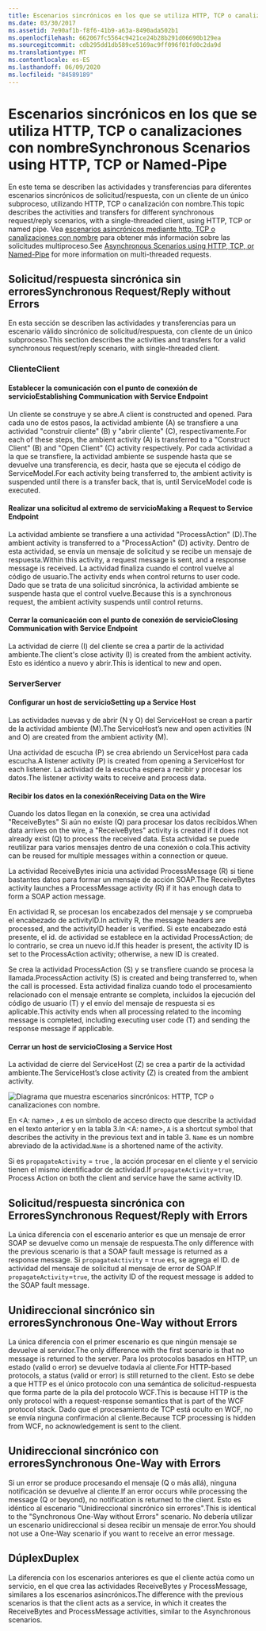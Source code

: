 ```yaml
---
title: Escenarios sincrónicos en los que se utiliza HTTP, TCP o canalizaciones con nombre
ms.date: 03/30/2017
ms.assetid: 7e90af1b-f8f6-41b9-a63a-8490ada502b1
ms.openlocfilehash: 662067fc5564c9421ce24b28b291d06690b129ea
ms.sourcegitcommit: cdb295dd1db589ce5169ac9ff096f01fd0c2da9d
ms.translationtype: MT
ms.contentlocale: es-ES
ms.lasthandoff: 06/09/2020
ms.locfileid: "84589189"
---
```

# <a name="synchronous-scenarios-using-http-tcp-or-named-pipe"></a><span data-ttu-id="eeb4c-102">Escenarios sincrónicos en los que se utiliza HTTP, TCP o canalizaciones con nombre</span><span class="sxs-lookup"><span data-stu-id="eeb4c-102">Synchronous Scenarios using HTTP, TCP or Named-Pipe</span></span>
<span data-ttu-id="eeb4c-103">En este tema se describen las actividades y transferencias para diferentes escenarios sincrónicos de solicitud/respuesta, con un cliente de un único subproceso, utilizando HTTP, TCP o canalización con nombre.</span><span class="sxs-lookup"><span data-stu-id="eeb4c-103">This topic describes the activities and transfers for different synchronous request/reply scenarios, with a single-threaded client, using HTTP, TCP or named pipe.</span></span> <span data-ttu-id="eeb4c-104">Vea [escenarios asincrónicos mediante http, TCP o canalizaciones con nombre](asynchronous-scenarios-using-http-tcp-or-named-pipe.md) para obtener más información sobre las solicitudes multiproceso.</span><span class="sxs-lookup"><span data-stu-id="eeb4c-104">See [Asynchronous Scenarios using HTTP, TCP, or Named-Pipe](asynchronous-scenarios-using-http-tcp-or-named-pipe.md) for more information on multi-threaded requests.</span></span>  
  
## <a name="synchronous-requestreply-without-errors"></a><span data-ttu-id="eeb4c-105">Solicitud/respuesta sincrónica sin errores</span><span class="sxs-lookup"><span data-stu-id="eeb4c-105">Synchronous Request/Reply without Errors</span></span>  
 <span data-ttu-id="eeb4c-106">En esta sección se describen las actividades y transferencias para un escenario válido sincrónico de solicitud/respuesta, con cliente de un único subproceso.</span><span class="sxs-lookup"><span data-stu-id="eeb4c-106">This section describes the activities and transfers for a valid synchronous request/reply scenario, with single-threaded client.</span></span>  
  
### <a name="client"></a><span data-ttu-id="eeb4c-107">Cliente</span><span class="sxs-lookup"><span data-stu-id="eeb4c-107">Client</span></span>  
  
#### <a name="establishing-communication-with-service-endpoint"></a><span data-ttu-id="eeb4c-108">Establecer la comunicación con el punto de conexión de servicio</span><span class="sxs-lookup"><span data-stu-id="eeb4c-108">Establishing Communication with Service Endpoint</span></span>  
 <span data-ttu-id="eeb4c-109">Un cliente se construye y se abre.</span><span class="sxs-lookup"><span data-stu-id="eeb4c-109">A client is constructed and opened.</span></span> <span data-ttu-id="eeb4c-110">Para cada uno de estos pasos, la actividad ambiente (A) se transfiere a una actividad "construir cliente" (B) y "abrir cliente" (C), respectivamente.</span><span class="sxs-lookup"><span data-stu-id="eeb4c-110">For each of these steps, the ambient activity (A) is transferred to a "Construct Client" (B) and "Open Client" (C) activity respectively.</span></span> <span data-ttu-id="eeb4c-111">Por cada actividad a la que se transfiere, la actividad ambiente se suspende hasta que se devuelve una transferencia, es decir, hasta que se ejecuta el código de ServiceModel.</span><span class="sxs-lookup"><span data-stu-id="eeb4c-111">For each activity being transferred to, the ambient activity is suspended until there is a transfer back, that is, until ServiceModel code is executed.</span></span>  
  
#### <a name="making-a-request-to-service-endpoint"></a><span data-ttu-id="eeb4c-112">Realizar una solicitud al extremo de servicio</span><span class="sxs-lookup"><span data-stu-id="eeb4c-112">Making a Request to Service Endpoint</span></span>  
 <span data-ttu-id="eeb4c-113">La actividad ambiente se transfiere a una actividad "ProcessAction" (D).</span><span class="sxs-lookup"><span data-stu-id="eeb4c-113">The ambient activity is transferred to a "ProcessAction" (D) activity.</span></span> <span data-ttu-id="eeb4c-114">Dentro de esta actividad, se envía un mensaje de solicitud y se recibe un mensaje de respuesta.</span><span class="sxs-lookup"><span data-stu-id="eeb4c-114">Within this activity, a request message is sent, and a response message is received.</span></span> <span data-ttu-id="eeb4c-115">La actividad finaliza cuando el control vuelve al código de usuario.</span><span class="sxs-lookup"><span data-stu-id="eeb4c-115">The activity ends when control returns to user code.</span></span> <span data-ttu-id="eeb4c-116">Dado que se trata de una solicitud sincrónica, la actividad ambiente se suspende hasta que el control vuelve.</span><span class="sxs-lookup"><span data-stu-id="eeb4c-116">Because this is a synchronous request, the ambient activity suspends until control returns.</span></span>  
  
#### <a name="closing-communication-with-service-endpoint"></a><span data-ttu-id="eeb4c-117">Cerrar la comunicación con el punto de conexión de servicio</span><span class="sxs-lookup"><span data-stu-id="eeb4c-117">Closing Communication with Service Endpoint</span></span>  
 <span data-ttu-id="eeb4c-118">La actividad de cierre (I) del cliente se crea a partir de la actividad ambiente.</span><span class="sxs-lookup"><span data-stu-id="eeb4c-118">The client's close activity (I) is created from the ambient activity.</span></span> <span data-ttu-id="eeb4c-119">Esto es idéntico a nuevo y abrir.</span><span class="sxs-lookup"><span data-stu-id="eeb4c-119">This is identical to new and open.</span></span>  
  
### <a name="server"></a><span data-ttu-id="eeb4c-120">Server</span><span class="sxs-lookup"><span data-stu-id="eeb4c-120">Server</span></span>  
  
#### <a name="setting-up-a-service-host"></a><span data-ttu-id="eeb4c-121">Configurar un host de servicio</span><span class="sxs-lookup"><span data-stu-id="eeb4c-121">Setting up a Service Host</span></span>  
 <span data-ttu-id="eeb4c-122">Las actividades nuevas y de abrir (N y O) del ServiceHost se crean a partir de la actividad ambiente (M).</span><span class="sxs-lookup"><span data-stu-id="eeb4c-122">The ServiceHost’s new and open activities (N and O) are created from the ambient activity (M).</span></span>  
  
 <span data-ttu-id="eeb4c-123">Una actividad de escucha (P) se crea abriendo un ServiceHost para cada escucha.</span><span class="sxs-lookup"><span data-stu-id="eeb4c-123">A listener activity (P) is created from opening a ServiceHost for each listener.</span></span> <span data-ttu-id="eeb4c-124">La actividad de la escucha espera a recibir y procesar los datos.</span><span class="sxs-lookup"><span data-stu-id="eeb4c-124">The listener activity waits to receive and process data.</span></span>  
  
#### <a name="receiving-data-on-the-wire"></a><span data-ttu-id="eeb4c-125">Recibir los datos en la conexión</span><span class="sxs-lookup"><span data-stu-id="eeb4c-125">Receiving Data on the Wire</span></span>  
 <span data-ttu-id="eeb4c-126">Cuando los datos llegan en la conexión, se crea una actividad "ReceiveBytes" Si aún no existe (Q) para procesar los datos recibidos.</span><span class="sxs-lookup"><span data-stu-id="eeb4c-126">When data arrives on the wire, a "ReceiveBytes" activity is created if it does not already exist (Q) to process the received data.</span></span> <span data-ttu-id="eeb4c-127">Esta actividad se puede reutilizar para varios mensajes dentro de una conexión o cola.</span><span class="sxs-lookup"><span data-stu-id="eeb4c-127">This activity can be reused for multiple messages within a connection or queue.</span></span>  
  
 <span data-ttu-id="eeb4c-128">La actividad ReceiveBytes inicia una actividad ProcessMessage (R) si tiene bastantes datos para formar un mensaje de acción SOAP.</span><span class="sxs-lookup"><span data-stu-id="eeb4c-128">The ReceiveBytes activity launches a ProcessMessage activity (R) if it has enough data to form a SOAP action message.</span></span>  
  
 <span data-ttu-id="eeb4c-129">En actividad R, se procesan los encabezados del mensaje y se comprueba el encabezado de activityID.</span><span class="sxs-lookup"><span data-stu-id="eeb4c-129">In activity R, the message headers are processed, and the activityID header is verified.</span></span> <span data-ttu-id="eeb4c-130">Si este encabezado está presente, el id. de actividad se establece en la actividad ProcessAction; de lo contrario, se crea un nuevo id.</span><span class="sxs-lookup"><span data-stu-id="eeb4c-130">If this header is present, the activity ID is set to the ProcessAction activity; otherwise, a new ID is created.</span></span>  
  
 <span data-ttu-id="eeb4c-131">Se crea la actividad ProcessAction (S) y se transfiere cuando se procesa la llamada.</span><span class="sxs-lookup"><span data-stu-id="eeb4c-131">ProcessAction activity (S) is created and being transferred to, when the call is processed.</span></span> <span data-ttu-id="eeb4c-132">Esta actividad finaliza cuando todo el procesamiento relacionado con el mensaje entrante se completa, incluidos la ejecución del código de usuario (T) y el envío del mensaje de respuesta si es aplicable.</span><span class="sxs-lookup"><span data-stu-id="eeb4c-132">This activity ends when all processing related to the incoming message is completed, including executing user code (T) and sending the response message if applicable.</span></span>  
  
#### <a name="closing-a-service-host"></a><span data-ttu-id="eeb4c-133">Cerrar un host de servicio</span><span class="sxs-lookup"><span data-stu-id="eeb4c-133">Closing a Service Host</span></span>  
 <span data-ttu-id="eeb4c-134">La actividad de cierre del ServiceHost (Z) se crea a partir de la actividad ambiente.</span><span class="sxs-lookup"><span data-stu-id="eeb4c-134">The ServiceHost’s close activity (Z) is created from the ambient activity.</span></span>  
  
 ![Diagrama que muestra escenarios sincrónicos: HTTP, TCP o canalizaciones con nombre.](./media/synchronous-scenarios-using-http-tcp-or-named-pipe/synchronous-scenario-http-tcp-named-pipes.gif)  
  
 <span data-ttu-id="eeb4c-136">En \<A: name> , `A` es un símbolo de acceso directo que describe la actividad en el texto anterior y en la tabla 3.</span><span class="sxs-lookup"><span data-stu-id="eeb4c-136">In \<A: name>, `A` is a shortcut symbol that describes the activity in the previous text and in table 3.</span></span> <span data-ttu-id="eeb4c-137">`Name` es un nombre abreviado de la actividad.</span><span class="sxs-lookup"><span data-stu-id="eeb4c-137">`Name` is a shortened name of the activity.</span></span>  
  
 <span data-ttu-id="eeb4c-138">Si es `propagateActivity` = `true` , la acción procesar en el cliente y el servicio tienen el mismo identificador de actividad.</span><span class="sxs-lookup"><span data-stu-id="eeb4c-138">If `propagateActivity`=`true`, Process Action on both the client and service have the same activity ID.</span></span>  
  
## <a name="synchronous-requestreply-with-errors"></a><span data-ttu-id="eeb4c-139">Solicitud/respuesta sincrónica con Errores</span><span class="sxs-lookup"><span data-stu-id="eeb4c-139">Synchronous Request/Reply with Errors</span></span>  
 <span data-ttu-id="eeb4c-140">La única diferencia con el escenario anterior es que un mensaje de error SOAP se devuelve como un mensaje de respuesta.</span><span class="sxs-lookup"><span data-stu-id="eeb4c-140">The only difference with the previous scenario is that a SOAP fault message is returned as a response message.</span></span> <span data-ttu-id="eeb4c-141">Si `propagateActivity` = `true` es, se agrega el ID. de actividad del mensaje de solicitud al mensaje de error de SOAP.</span><span class="sxs-lookup"><span data-stu-id="eeb4c-141">If `propagateActivity`=`true`, the activity ID of the request message is added to the SOAP fault message.</span></span>  
  
## <a name="synchronous-one-way-without-errors"></a><span data-ttu-id="eeb4c-142">Unidireccional sincrónico sin errores</span><span class="sxs-lookup"><span data-stu-id="eeb4c-142">Synchronous One-Way without Errors</span></span>  
 <span data-ttu-id="eeb4c-143">La única diferencia con el primer escenario es que ningún mensaje se devuelve al servidor.</span><span class="sxs-lookup"><span data-stu-id="eeb4c-143">The only difference with the first scenario is that no message is returned to the server.</span></span> <span data-ttu-id="eeb4c-144">Para los protocolos basados en HTTP, un estado (valid o error) se devuelve todavía al cliente.</span><span class="sxs-lookup"><span data-stu-id="eeb4c-144">For HTTP-based protocols, a status (valid or error) is still returned to the client.</span></span> <span data-ttu-id="eeb4c-145">Esto se debe a que HTTP es el único protocolo con una semántica de solicitud-respuesta que forma parte de la pila del protocolo WCF.</span><span class="sxs-lookup"><span data-stu-id="eeb4c-145">This is because HTTP is the only protocol with a request-response semantics that is part of the WCF protocol stack.</span></span> <span data-ttu-id="eeb4c-146">Dado que el procesamiento de TCP está oculto en WCF, no se envía ninguna confirmación al cliente.</span><span class="sxs-lookup"><span data-stu-id="eeb4c-146">Because TCP processing is hidden from WCF, no acknowledgement is sent to the client.</span></span>  
  
## <a name="synchronous-one-way-with-errors"></a><span data-ttu-id="eeb4c-147">Unidireccional sincrónico con errores</span><span class="sxs-lookup"><span data-stu-id="eeb4c-147">Synchronous One-Way with Errors</span></span>  
 <span data-ttu-id="eeb4c-148">Si un error se produce procesando el mensaje (Q o más allá), ninguna notificación se devuelve al cliente.</span><span class="sxs-lookup"><span data-stu-id="eeb4c-148">If an error occurs while processing the message (Q or beyond), no notification is returned to the client.</span></span> <span data-ttu-id="eeb4c-149">Esto es idéntico al escenario "Unidireccional sincrónico sin errores".</span><span class="sxs-lookup"><span data-stu-id="eeb4c-149">This is identical to the "Synchronous One-Way without Errors" scenario.</span></span> <span data-ttu-id="eeb4c-150">No debería utilizar un escenario unidireccional si desea recibir un mensaje de error.</span><span class="sxs-lookup"><span data-stu-id="eeb4c-150">You should not use a One-Way scenario if you want to receive an error message.</span></span>  
  
## <a name="duplex"></a><span data-ttu-id="eeb4c-151">Dúplex</span><span class="sxs-lookup"><span data-stu-id="eeb4c-151">Duplex</span></span>  
 <span data-ttu-id="eeb4c-152">La diferencia con los escenarios anteriores es que el cliente actúa como un servicio, en el que crea las actividades ReceiveBytes y ProcessMessage, similares a los escenarios asincrónicos.</span><span class="sxs-lookup"><span data-stu-id="eeb4c-152">The difference with the previous scenarios is that the client acts as a service, in which it creates the ReceiveBytes and ProcessMessage activities, similar to the Asynchronous scenarios.</span></span>

